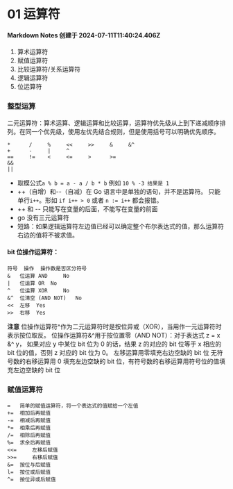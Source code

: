 # 01 运算符

#### Markdown Notes 创建于 2024-07-11T11:40:24.406Z

1. 算术运算符
2. 赋值运算符
3. 比较运算符/关系运算符
4. 逻辑运算符
5. 位运算符

### 整型运算

二元运算符：算术运算、逻辑运算和比较运算，运算符优先级从上到下递减顺序排列。在同一个优先级，使用左优先结合规则，但是使用括号可以明确优先顺序。

```
*      /     %     <<     >>     &     &^
+      -     |     ^
==     !=    <     <=     >      >=
&&
||
```

-   取模公式`a % b = a - a / b * b` 例如 `10 % -3 结果是 1`
-   ++（自增）和--（自减）在 Go 语言中是单独的语句，并不是运算符。 只能单行`i++`。形如 `if i++ > 0` 或者 `n := i++` 都会报错。
-   ++ 和 -- 只能写在变量的后面，不能写在变量的前面
-   go 没有三元运算符
-   短路：如果逻辑运算符左边值已经可以确定整个布尔表达式的值，那么运算符右边的值将不被求值。

#### bit 位操作运算符：

```
符号	操作	操作数是否区分符号
& 	位运算 AND 	No
| 	位运算 OR 	No
^ 	位运算 XOR 	No
&^ 	位清空 (AND NOT) 	No
<< 	左移 	Yes
>> 	右移 	Yes
```

**注意** 位操作运算符^作为二元运算符时是按位异或（XOR），当用作一元运算符时表示按位取反。
位操作运算符&^用于按位置零（AND NOT）：对于表达式 z = x &^ y， 如果对应 y 中某位 bit 位为 0 的话，结果 z 的对应的 bit 位等于 x 相应的 bit 位的值，否则 z 对应的 bit 位为 0。
左移运算用零填充右边空缺的 bit 位
无符号数的右移运算用 0 填充左边空缺的 bit 位，有符号数的右移运算用符号位的值填充左边空缺的 bit 位

### 赋值运算符

```
= 	简单的赋值运算符，将一个表达式的值赋给一个左值
+= 	相加后再赋值
-= 	相减后再赋值
*= 	相乘后再赋值
/= 	相除后再赋值
%= 	求余后再赋值
<<= 	左移后赋值
>>= 	右移后赋值
&= 	按位与后赋值
l= 	按位或后赋值
^= 	按位异或后赋值
```
